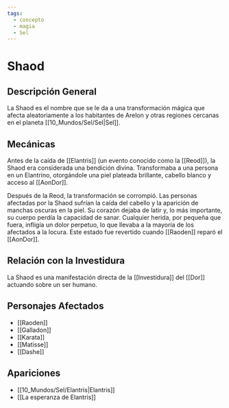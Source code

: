 ```yaml
---
tags:
  - concepto
  - magia
  - Sel
---
```


# Shaod

## Descripción General
La Shaod es el nombre que se le da a una transformación mágica que afecta aleatoriamente a los habitantes de Arelon y otras regiones cercanas en el planeta [[10_Mundos/Sel/Sel|Sel]].

## Mecánicas
Antes de la caída de [[Elantris]] (un evento conocido como la [[Reod]]), la Shaod era considerada una bendición divina. Transformaba a una persona en un Elantrino, otorgándole una piel plateada brillante, cabello blanco y acceso al [[AonDor]].

Después de la Reod, la transformación se corrompió. Las personas afectadas por la Shaod sufrían la caída del cabello y la aparición de manchas oscuras en la piel. Su corazón dejaba de latir y, lo más importante, su cuerpo perdía la capacidad de sanar. Cualquier herida, por pequeña que fuera, infligía un dolor perpetuo, lo que llevaba a la mayoría de los afectados a la locura. Este estado fue revertido cuando [[Raoden]] reparó el [[AonDor]].

## Relación con la Investidura
La Shaod es una manifestación directa de la [[Investidura]] del [[Dor]] actuando sobre un ser humano.

## Personajes Afectados
* [[Raoden]]
* [[Galladon]]
* [[Karata]]
* [[Matisse]]
* [[Dashe]]

## Apariciones
* [[10_Mundos/Sel/Elantris|Elantris]]
* [[La esperanza de Elantris]]
